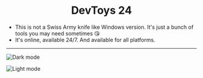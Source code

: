 <h1 align="center">
  DevToys 24
</h1>

- This is not a Swiss Army knife like Windows version. It's just a bunch of tools you may need sometimes 😘
- It's online, available 24/7. And available for all platforms.

<hr />

![Dark mode](https://cdn.devtoys24.com/themes/dark.png)

![Light mode](https://cdn.devtoys24.com/themes/light.png)
